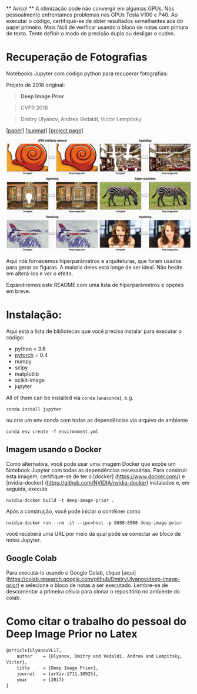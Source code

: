** Aviso! ** A otimização pode não convergir em algumas GPUs. Nós pessoalmente enfrentamos problemas nas GPUs Tesla V100 e P40. Ao executar o código, certifique-se de obter resultados semelhantes aos do papel primeiro. Mais fácil de verificar usando o bloco de notas com pintura de texto. Tente definir o modo de precisão dupla ou desligar o cudnn.

# Recuperação de Fotografias

Notebooks Jupyter com código python para recuperar fotografias:

Projeto de 2018 original:
> **Deep Image Prior**

> CVPR 2018

> Dmitry Ulyanov, Andrea Vedaldi, Victor Lempitsky


[[paper]](https://sites.skoltech.ru/app/data/uploads/sites/25/2018/04/deep_image_prior.pdf) [[supmat]](https://box.skoltech.ru/index.php/s/ib52BOoV58ztuPM) [[project page]](https://dmitryulyanov.github.io/deep_image_prior)

![](data/teaser_compiled.jpg)

Aqui nós fornecemos hiperparâmetros e arquiteturas, que foram usados para gerar as figuras. A maioria deles está longe de ser ideal. Não hesite em alterá-los e ver o efeito.

Expandiremos este README com uma lista de hiperparâmetros e opções em breve.

# Instalação:

Aqui está a lista de bibliotecas que você precisa instalar para executar o código:
- python = 3.6
- [pytorch](http://pytorch.org/) = 0.4
- numpy
- scipy
- matplotlib
- scikit-image
- jupyter

All of them can be installed via `conda` (`anaconda`), e.g.
```
conda install jupyter
```


ou crie um env conda com todas as dependências via arquivo de ambiente

```
conda env create -f environment.yml
```

## Imagem usando o Docker

Como alternativa, você pode usar uma imagem Docker que expõe um Notebook Jupyter com todas as dependências necessárias. Para construir esta imagem, certifique-se de ter o [docker] (https://www.docker.com/) e [nvidia-docker] (https://github.com/NVIDIA/nvidia-docker) instalados e, em seguida, execute

```
nvidia-docker build -t deep-image-prior .
```

Após a construção, você pode iniciar o contêiner como

```
nvidia-docker run --rm -it --ipc=host -p 8888:8888 deep-image-prior
```

você receberá uma URL por meio da qual pode se conectar ao bloco de notas Jupyter.

## Google Colab

Para executá-lo usando o Google Colab, clique [aqui] (https://colab.research.google.com/github/DmitryUlyanov/deep-image-prior) e selecione o bloco de notas a ser executado. Lembre-se de descomentar a primeira célula para clonar o repositório no ambiente do colab.


# Como citar o trabalho do pessoal do **Deep Image Prior** no Latex
```
@article{UlyanovVL17,
    author    = {Ulyanov, Dmitry and Vedaldi, Andrea and Lempitsky, Victor},
    title     = {Deep Image Prior},
    journal   = {arXiv:1711.10925},
    year      = {2017}
}
```
